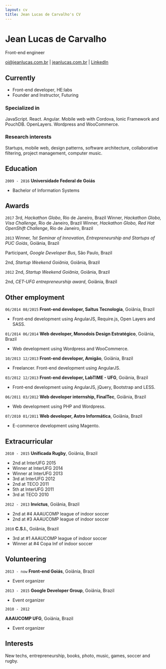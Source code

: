 ```yaml
---
layout: cv
title: Jean Lucas de Carvalho's CV
---
```

# Jean Lucas de Carvalho
Front-end engineer

<div id="webaddress">
<a href="oi@jeanlucas.com.br">oi@jeanlucas.com.br</a>
| <a href="http://www.jeanlucas.com.br">jeanlucas.com.br</a>
| <a href="https://br.linkedin.com/in/jeanlucasdecarvalho">LinkedIn</a>
</div>


## Currently

- Front-end developer, HE:labs
- Founder and Instructor, Futuring

### Specialized in

JavaScript. React. Angular. Mobile web with Cordova, Ionic Framework and PouchDB. OpenLayers. Wordpress and WooCommerce.


### Research interests

Startups, mobile web, design patterns, software architecture, collaborative filtering, project management, computer music.


## Education

`2009 - 2016`
__Universidade Federal de Goiás__

- Bachelor of Information Systems



## Awards

`2017`
3rd, *Hackathon Globo*, Rio de Janeiro, Brazil
Winner, *Hackathon Globo, Visa Challenge*, Rio de Janeiro, Brazil
Winner, *Hackathon Globo, Red Hat OpenShift Challenge*, Rio de Janeiro, Brazil

`2013`
Winner, *1st Seminar of Innovation, Entrepreneurship and Startups of PUC Goiás*, Goiânia, Brazil

Participant, *Google Developer Bus*, São Paulo, Brazil

2nd, *Startup Weekend Goiânia*, Goiânia, Brazil

`2012`
2nd, *Startup Weekend Goiânia*, Goiânia, Brazil

2nd, *CET-UFG entrepreneurship award*, Goiânia, Brazil



## Other employment

`06/2014 08/2015`
__Front-end developer, Saltus Tecnologia__, Goiânia, Brazil

- Front-end development using AngularJS, Require.js, Open Layers and SASS.

`01/2014 06/2014`
__Web developer, Monodois Design Estratégico__, Goiânia, Brazil

- Web development using Wordpress and WooCommerce.

`10/2013 12/2013`
__Front-end developer, Amigão__, Goiânia, Brazil

- Freelancer. Front-end development using AngularJS.

`03/2012 12/2013`
__Front-end developer, LabTIME - UFG__, Goiânia, Brazil

- Front-end development using AngularJS, jQuery, Bootstrap and LESS.

`06/2011 03/2012`
__Web developer internship, FinalTec__, Goiânia, Brazil

- Web development using PHP and Wordpress.

`07/2010 01/2011`
__Web developer, Astro Informática__, Goiânia, Brazil

- E-commerce development using Magento.



## Extracurricular

`2010 - 2015`
__Unificada Rugby__, Goiânia, Brazil

- 2nd at InterUFG 2015
- Winner at InterUFG 2014
- Winner at InterUFG 2013
- 3rd at InterUFG 2012
- 2nd at TECO 2011
- 5th at InterUFG 2011
- 3rd at TECO 2010

`2012 - 2013`
__Invictus__, Goiânia, Brazil

- 2nd at #4 AAAUCOMP league of indoor soccer
- 2nd at #3 AAAUCOMP league of indoor soccer

`2010`
__C.S.I.__, Goiânia, Brazil

- 3rd at #1 AAAUCOMP league of indoor soccer
- Winner at #4 Copa Inf of indoor soccer


## Volunteering

`2013 - now`
__Front-end Goiás__, Goiânia, Brazil

- Event organizer

`2013 - 2015`
__Google Developer Group__, Goiânia, Brazil

- Event organizer

`2010 - 2012`

__AAAUCOMP UFG__, Goiânia, Brazil

- Event organizer

## Interests

New techs, entrepreneurship, books, photo, music, games, soccer and rugby.

<!-- ### Footer

Last updated: Oct 2017 -->


